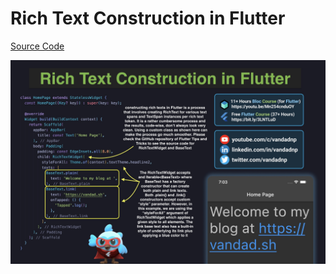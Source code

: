 # Rich Text Construction in Flutter

[Source Code](rich-text-construction-in-flutter.dart)

![](rich-text-construction-in-flutter.jpg)
